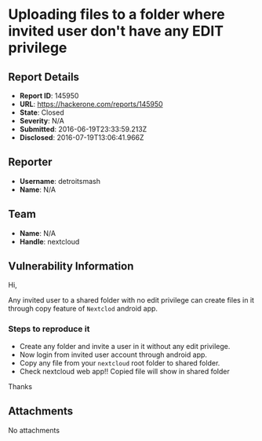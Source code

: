 # Uploading files to a folder where invited user don't have any EDIT privilege

## Report Details
- **Report ID**: 145950
- **URL**: https://hackerone.com/reports/145950
- **State**: Closed
- **Severity**: N/A
- **Submitted**: 2016-06-19T23:33:59.213Z
- **Disclosed**: 2016-07-19T13:06:41.966Z

## Reporter
- **Username**: detroitsmash
- **Name**: N/A

## Team
- **Name**: N/A
- **Handle**: nextcloud

## Vulnerability Information
Hi,

Any invited user to a shared folder with no edit privilege can create files in it through copy feature of ``Nextclod`` android app.

### Steps to reproduce it

+ Create any folder and invite a user in it without any edit privilege.
+ Now login from invited user account through android app.
+ Copy any file from your ``nextcloud`` root folder to shared folder.
+ Check nextcloud web app!! Copied file will show in shared folder

Thanks

## Attachments
No attachments

